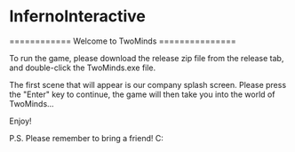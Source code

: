 # InfernoInteractive

============ Welcome to TwoMinds ===============  

To run the game, please download the release zip file from the release tab, and double-click the TwoMinds.exe file.

The first scene that will appear is our company splash screen. 
Please press the "Enter" key to continue, the game will then take you into the world of TwoMinds...

Enjoy!

P.S. Please remember to bring a friend! C:

